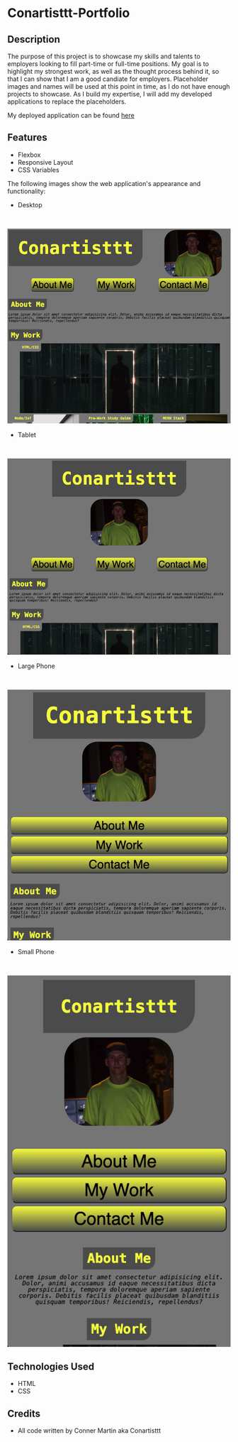 # Conartisttt-Portfolio

## Description
The purpose of this project is to showcase my skills and talents to employers looking to fill part-time or full-time positions. My goal is to highlight my strongest work, as well as the thought process behind it, so that I can show that I am a good candiate for employers. Placeholder images and names will be used at this point in time, as I do not have enough projects to showcase. As I build my expertise, I will add my developed applications to replace the placeholders.

My deployed application can be found [here](https://conartisttt.github.io/Conartisttt-Portfolio/)

## Features
* Flexbox
* Responsive Layout
* CSS Variables

The following images show the web application's appearance and functionality:
<br />
* Desktop
<br />

![desktop demo](./assets/images/screenshots/desktop.png)
<br />
* Tablet
<br />

![tablet demo](./assets/images/screenshots/tablet.png)
<br />
* Large Phone
<br />

![large phone demo](./assets/images/screenshots/lgphone.png)
<br />
* Small Phone
<br />

![small phone demo](./assets/images/screenshots/smphone.png)


## Technologies Used
* HTML
* CSS

## Credits
* All code written by Conner Martin aka Conartisttt
